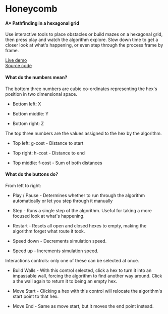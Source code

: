 # Honeycomb
#### A\* Pathfinding in a hexagonal grid

Use interactive tools to place obstacles or build mazes on a hexagonal grid, then press play and watch the algorithm explore.
Slow down time to get a closer look at what's happening, or even step through the process frame by frame.

[Live demo](https://honeycomb.glitch.me/)  
[Source code](https://github.com/AlurienFlame/honeycomb)

#### What do the numbers mean?
The bottom three numbers are cubic co-ordinates representing the hex's position in two dimensional space.

* Bottom left: X

* Bottom middle: Y

* Bottom right: Z

The top three numbers are the values assigned to the hex by the algorithm.

* Top left: g-cost - Distance to start

* Top right: h-cost - Distance to end

* Top middle: f-cost -  Sum of both distances

#### What do the buttons do?

From left to right:

* Play / Pause - Determines whether to run through the algorithm automatically or let you step through it manually

* Step - Runs a single step of the algorithm. Useful for taking a more focused look at what's happening.

* Restart - Resets all open and closed hexes to empty, making the algorithm forget what route it took.

* Speed down - Decrements simulation speed.

* Speed up - Increments simulation speed.

Interactions controls: only one of these can be selected at once.

* Build Walls - With this control selected, click a hex to turn it into an impassable wall, forcing the algorithm to find another way around. Click a the wall again to return it to being an empty hex.

* Move Start - Clicking a hex with this control will relocate the algorithm's start point to that hex.

* Move End - Same as move start, but it moves the end point instead.